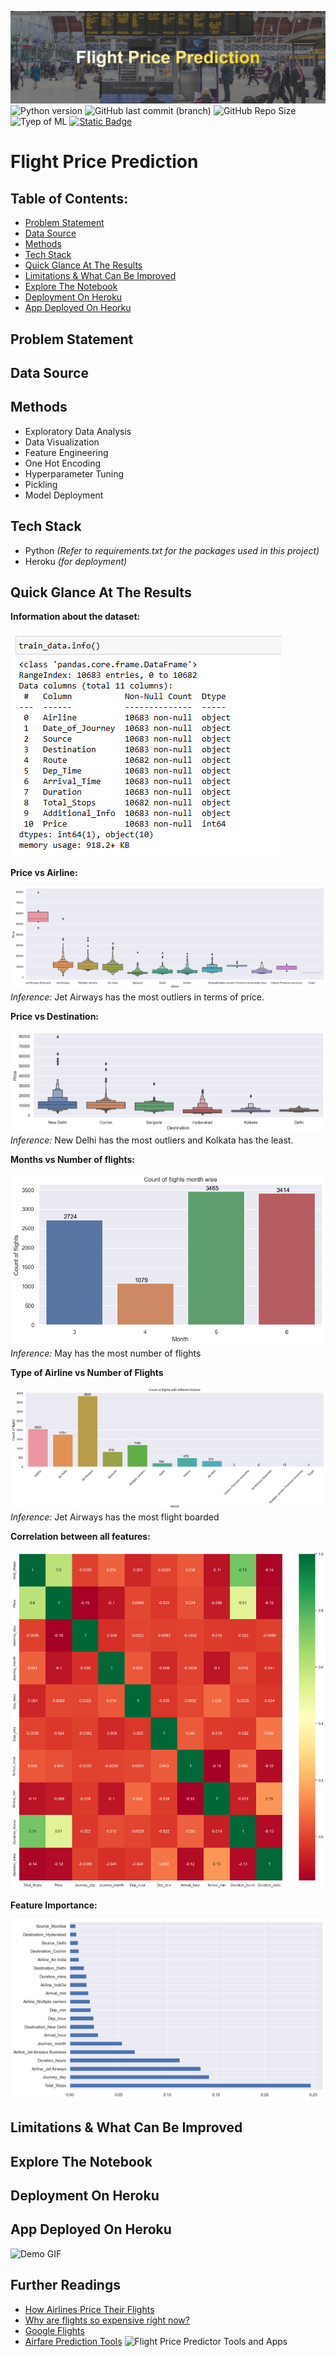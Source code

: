 ![banner](assets/banner.png)
![Python version](https://img.shields.io/badge/Python%20version-3.10.8-B06FCF)
![GitHub last commit (branch)](https://img.shields.io/github/last-commit/Aliya032/flight-price-prediction/main?color=FFDA15)
![GitHub Repo Size](https://img.shields.io/github/repo-size/Aliya032/flight-price-prediction?color=D95353)
![Tyep of ML](https://img.shields.io/badge/Type%20of%20ML-Random%20Forest%20Regression-blue)
[![Static Badge](https://img.shields.io/badge/Open_In_Heroku-o?logo=heroku&logoColor=%23430098&labelColor=%23ffffff)](https://predict-flight-price-a54f89e1be13.herokuapp.com/predict)


<!-- [![Heroku App](/assets/icons8-heroku-logo.svg)](https://predict-flight-price-a54f89e1be13.herokuapp.com/predict) -->


# Flight Price Prediction 

## Table of Contents:
- [Problem Statement](#business-problem)
- [Data Source](#data-source)
- [Methods](#methods)
- [Tech Stack](#tech-stack)
- [Quick Glance At The Results](#quick-glance-at-the-results)
- [Limitations & What Can Be Improved](#limitations-and-what-can-be-improved)
- [Explore The Notebook](#explore-the-notebook)
- [Deployment On Heroku](#deployment-on-heroku)
- [App Deployed On Heorku](#app-deployed-on-heroku)


## Problem Statement


## Data Source

## Methods

- Exploratory Data Analysis
- Data Visualization 
- Feature Engineering 
- One Hot Encoding 
- Hyperparameter Tuning
- Pickling
- Model Deployment 


## Tech Stack

- Python *(Refer to requirements.txt for the packages used in this project)*
- Heroku *(for deployment)*

## Quick Glance At The Results

**Information about the dataset:**

![Info](assets/InfoTrainSet.png)

**Price vs Airline:**

![Price Vs Airline](assets/PriceVsAirline.png)
*Inference:* Jet Airways has the most outliers in terms of price.

**Price vs Destination:**

![Price vs Destination](assets/DestinationVsPrice.png)
*Inference:* New Delhi has the most outliers and Kolkata has the least. 

**Months vs Number of flights:**

![Months vs Number of flights](assets/CountOfFlightsMonthsWise.png)
*Inference:* May has the most number of flights

**Type of Airline vs Number of Flights**

![Airline vs Number of Flights](assets/AirlineVsNoOfFlights.png)
*Inference:* Jet Airways has the most flight boarded

**Correlation between all features:**

![Correlation Heatmap](assets/CorrelationHeatmap.png)

**Feature Importance:**

![Feature Importance](assets/FeatureImportance.png)


## Limitations & What Can Be Improved

## Explore The Notebook

## Deployment On Heroku

## App Deployed On Heroku 

![Demo GIF](assets/working-demo.gif)

## Further Readings
- [How Airlines Price Their Flights](https://www.alternativeairlines.com/blog/how-airlines-price-flights)
- [Why are flights so expensive right now?](https://thriftytraveler.com/guides/travel/why-are-flights-so-expensive-right-now/)
- [Google Flights](https://thriftytraveler.com/guides/google-flights/)
- [Airfare Prediction Tools](https://www.wired.com/story/airfare-prediction-tools/)
![Flight Price Predictor Tools and Apps
](https://techpp.com/2014/05/05/airfare-price-predictor/)





<!-- https://www.vectorlogo.zone/logos/heroku/heroku-icon.svg -->